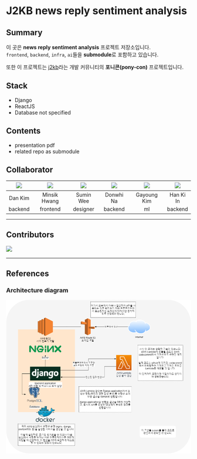 # J2KB news reply sentiment analysis

## Summary

이 곳은 **news reply sentiment analysis** 프로젝트 저장소입니다.  
`frontend`, `backend`, `infra`, `ai`들을 **submodule**로 포함하고 있습니다.  

또한 이 프로젝트는 [j2kb](https://www.j2kbcoding.com/)라는 개발 커뮤니티의 **포니콘(pony-con)** 프로젝트입니다.

## Stack

- Django
- ReactJS
- Database not specified

## Contents

- presentation pdf
- related repo as submodule

## Collaborator



| [<img src="https://avatars.githubusercontent.com/u/31695770?v=4" width="100">](https://github.com/xoxwgys56) | [<img src="https://avatars.githubusercontent.com/u/7940031?v=4" width="100">](https://github.com/waltererz) | [<img src="https://avatars.githubusercontent.com/u/62169779?v=4" width="100">](https://github.com/SUMIN-WEE) | [<img src="https://avatars.githubusercontent.com/u/80886445?v=4" width="100">](https://github.com/donhwi94) | [<img src="https://avatars.githubusercontent.com/u/39234312?v=4" width="100">](https://github.com/xdfc1745) | [<img src="https://avatars.githubusercontent.com/u/43702528?v=4" width="100">](https://github.com/PapyrusNotes) |
| :----------------------------------------------------------------------------------------------------------: | :---------------------------------------------------------------------------------------------------------: | :----------------------------------------------------------------------------------------------------------: | :---------------------------------------------------------------------------------------------------------: |:---------------------------------------------------------------------------------------------------------: |:---------------------------------------------------------------------------------------------------------: |
|                                                   Dan Kim                                                    |                                                Minsik Hwang                                                 |                                                  Sumin Wee                                                   |                                                  Donwhi Na                                                  |                                                 Gayoung Kim                                                  |                                                 Han Ki In                                                  |
|                                                   backend                                                    |                                                  frontend                                                   |                                                   designer                                                   |                                                   backend                                                   |                                                  ml                                                   |                                                  backend                                                   |

---

## Contributors

<a href="https://github.com/xoxwgys56/j2kb-news-reply-sentiment-analysisgraphs/contributors">
  <img src="https://contrib.rocks/image?repo=xoxwgys56/j2kb-news-reply-sentiment-analysis" />
</a>

---

## References

### Architecture diagram

![infra architecture](docs/diagram/news-reply-analysis.png)

